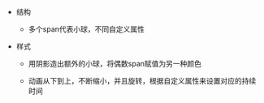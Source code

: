 - 结构
  - 多个span代表小球，不同自定义属性

- 样式

  - 用阴影造出额外的小球，将偶数span赋值为另一种颜色

  - 动画从下到上，不断缩小，并且旋转，根据自定义属性来设置对应的持续时间

    